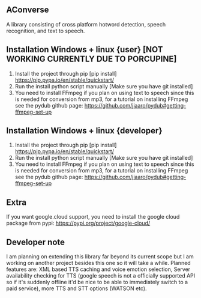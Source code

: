 ## AConverse
A library consisting of cross platform hotword detection, speech recognition, and text to speech.

## Installation Windows + linux {user} [NOT WORKING CURRENTLY DUE TO PORCUPINE]
1. Install the project through pip [pip install] https://pip.pypa.io/en/stable/quickstart/
2. Run the install python script manually [Make sure you have git installed]
3. You need to install FFmpeg if you plan on using text to speech since this is needed for conversion from mp3, for a tutorial on installing FFmpeg see the pydub github page: https://github.com/jiaaro/pydub#getting-ffmpeg-set-up

## Installation Windows + linux {developer}
1. Install the project through pip [pip install] https://pip.pypa.io/en/stable/quickstart/
2. Run the install python script manually [Make sure you have git installed]
3. You need to install FFmpeg if you plan on using text to speech since this is needed for conversion from mp3, for a tutorial on installing FFmpeg see the pydub github page: https://github.com/jiaaro/pydub#getting-ffmpeg-set-up

## Extra
If you want google.cloud support, you need to install the google cloud package from pypi: https://pypi.org/project/google-cloud/


## Developer note
I am planning on extending this library far beyond its current scope but I am working on another project besides this one so it will take a while. Planned features are: XML based TTS caching and voice emotion selection, Server availability checking for TTS (google speech is not a officially supported API so if it's suddenly offline it'd be nice to be able to immediately switch to a paid service), more TTS and STT options (WATSON etc).
